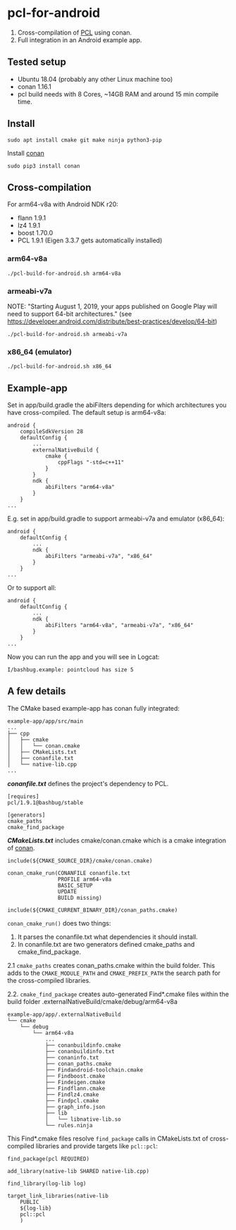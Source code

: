 # pcl-for-android

1. Cross-compilation of [PCL](https://github.com/PointCloudLibrary/pcl) using conan.
2. Full integration in an Android example app.

## Tested setup

* Ubuntu 18.04 (probably any other Linux machine too)
* conan 1.16.1
* pcl build needs with 8 Cores, ~14GB RAM and around 15 min compile time.

## Install

```
sudo apt install cmake git make ninja python3-pip
```

Install [conan](https://docs.conan.io/en/latest/installation.html)

```
sudo pip3 install conan
```

## Cross-compilation
For arm64-v8a with Android NDK r20:
- flann 1.9.1
- lz4 1.9.1
- boost 1.70.0
- PCL 1.9.1 (Eigen 3.3.7 gets automatically installed)

### arm64-v8a
```
./pcl-build-for-android.sh arm64-v8a
```

### armeabi-v7a
NOTE: "Starting August 1, 2019, your apps published on Google Play will need to support 64-bit architectures." (see https://developer.android.com/distribute/best-practices/develop/64-bit)
```
./pcl-build-for-android.sh armeabi-v7a
```

### x86_64 (emulator)
```
./pcl-build-for-android.sh x86_64
```
## Example-app
Set in app/build.gradle the abiFilters depending for which architectures you have cross-compiled.
The default setup is arm64-v8a:
```
android {
    compileSdkVersion 28
    defaultConfig {
        ...
        externalNativeBuild {
            cmake {
                cppFlags "-std=c++11"
            }
        }
        ndk {
            abiFilters "arm64-v8a"
        }
    }
...
```
E.g. set in app/build.gradle to support armeabi-v7a and emulator (x86_64):
```
android {
    defaultConfig {
        ...
        ndk {
            abiFilters "armeabi-v7a", "x86_64"
        }
    }
...
```
Or to support all:
```
android {
    defaultConfig {
        ...
        ndk {
            abiFilters "arm64-v8a", "armeabi-v7a", "x86_64"
        }
    }
...
```
Now you can run the app and you will see in Logcat:
```
I/bashbug.example: pointcloud has size 5
```

## A few details
The CMake based example-app has conan fully integrated:

```
example-app/app/src/main
...
├── cpp
│   ├── cmake
│   │   └── conan.cmake
│   ├── CMakeLists.txt
│   ├── conanfile.txt
│   └── native-lib.cpp
...
```

***conanfile.txt*** defines the project's dependency to PCL.
```
[requires]
pcl/1.9.1@bashbug/stable

[generators]
cmake_paths
cmake_find_package
```
***CMakeLists.txt*** includes cmake/conan.cmake which is a cmake integration of [conan](https://github.com/conan-io/cmake-conan/blob/develop/conan.cmake).
```
include(${CMAKE_SOURCE_DIR}/cmake/conan.cmake)

conan_cmake_run(CONANFILE conanfile.txt
                PROFILE arm64-v8a
                BASIC_SETUP
                UPDATE
                BUILD missing)

include(${CMAKE_CURRENT_BINARY_DIR}/conan_paths.cmake)

```
`conan_cmake_run()` does two things:
1. It parses the conanfile.txt what dependencies it should install.
2. In conanfile.txt are two generators defined cmake_paths and cmake_find_package.

  2.1 `cmake_paths` creates conan_paths.cmake within the build folder. This adds to the `CMAKE_MODULE_PATH` and `CMAKE_PREFIX_PATH` the search path for the cross-compiled libraries.

  2.2. `cmake_find_package` creates auto-generated Find*.cmake files within the build folder .externalNativeBuild/cmake/debug/arm64-v8a

```
example-app/app/.externalNativeBuild
└── cmake
    └── debug
        └── arm64-v8a
            ...
            ├── conanbuildinfo.cmake
            ├── conanbuildinfo.txt
            ├── conaninfo.txt
            ├── conan_paths.cmake
            ├── Findandroid-toolchain.cmake
            ├── Findboost.cmake
            ├── Findeigen.cmake
            ├── Findflann.cmake
            ├── Findlz4.cmake
            ├── Findpcl.cmake
            ├── graph_info.json
            ├── lib
            │   └── libnative-lib.so
            └── rules.ninja
```
This Find*.cmake files resolve `find_package` calls in CMakeLists.txt of cross-compiled libraries and provide targets like `pcl::pcl`:

```
find_package(pcl REQUIRED)

add_library(native-lib SHARED native-lib.cpp)

find_library(log-lib log)

target_link_libraries(native-lib
    PUBLIC
    ${log-lib}
    pcl::pcl
    )
```
